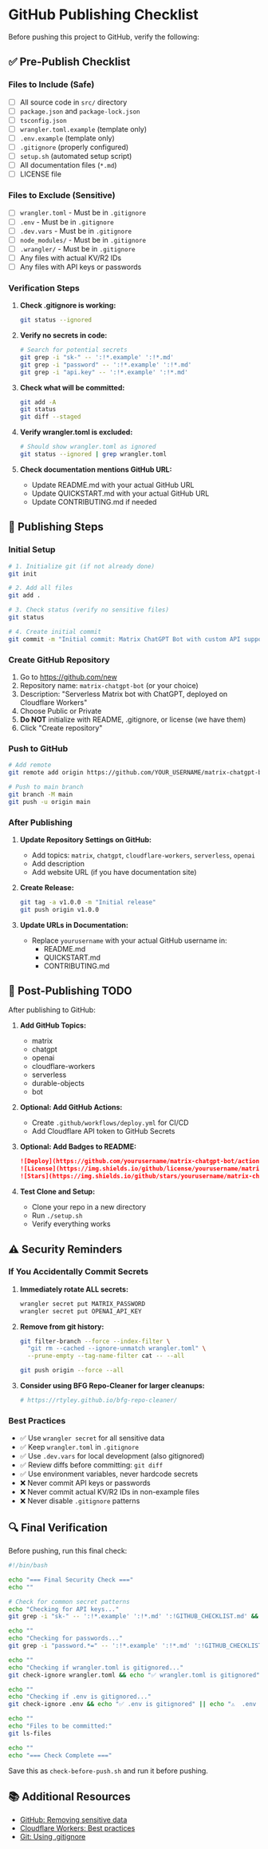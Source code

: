 # GitHub Publishing Checklist

Before pushing this project to GitHub, verify the following:

## ✅ Pre-Publish Checklist

### Files to Include (Safe)

- [ ] All source code in `src/` directory
- [ ] `package.json` and `package-lock.json`
- [ ] `tsconfig.json`
- [ ] `wrangler.toml.example` (template only)
- [ ] `.env.example` (template only)
- [ ] `.gitignore` (properly configured)
- [ ] `setup.sh` (automated setup script)
- [ ] All documentation files (`*.md`)
- [ ] LICENSE file

### Files to Exclude (Sensitive)

- [ ] `wrangler.toml` - Must be in `.gitignore`
- [ ] `.env` - Must be in `.gitignore`
- [ ] `.dev.vars` - Must be in `.gitignore`
- [ ] `node_modules/` - Must be in `.gitignore`
- [ ] `.wrangler/` - Must be in `.gitignore`
- [ ] Any files with actual KV/R2 IDs
- [ ] Any files with API keys or passwords

### Verification Steps

1. **Check .gitignore is working:**
   ```bash
   git status --ignored
   ```

2. **Verify no secrets in code:**
   ```bash
   # Search for potential secrets
   git grep -i "sk-" -- ':!*.example' ':!*.md'
   git grep -i "password" -- ':!*.example' ':!*.md'
   git grep -i "api.key" -- ':!*.example' ':!*.md'
   ```

3. **Check what will be committed:**
   ```bash
   git add -A
   git status
   git diff --staged
   ```

4. **Verify wrangler.toml is excluded:**
   ```bash
   # Should show wrangler.toml as ignored
   git status --ignored | grep wrangler.toml
   ```

5. **Check documentation mentions GitHub URL:**
   - Update README.md with your actual GitHub URL
   - Update QUICKSTART.md with your actual GitHub URL
   - Update CONTRIBUTING.md if needed

## 🚀 Publishing Steps

### Initial Setup

```bash
# 1. Initialize git (if not already done)
git init

# 2. Add all files
git add .

# 3. Check status (verify no sensitive files)
git status

# 4. Create initial commit
git commit -m "Initial commit: Matrix ChatGPT Bot with custom API support"
```

### Create GitHub Repository

1. Go to https://github.com/new
2. Repository name: `matrix-chatgpt-bot` (or your choice)
3. Description: "Serverless Matrix bot with ChatGPT, deployed on Cloudflare Workers"
4. Choose Public or Private
5. **Do NOT** initialize with README, .gitignore, or license (we have them)
6. Click "Create repository"

### Push to GitHub

```bash
# Add remote
git remote add origin https://github.com/YOUR_USERNAME/matrix-chatgpt-bot.git

# Push to main branch
git branch -M main
git push -u origin main
```

### After Publishing

1. **Update Repository Settings on GitHub:**
   - Add topics: `matrix`, `chatgpt`, `cloudflare-workers`, `serverless`, `openai`
   - Add description
   - Add website URL (if you have documentation site)

2. **Create Release:**
   ```bash
   git tag -a v1.0.0 -m "Initial release"
   git push origin v1.0.0
   ```

3. **Update URLs in Documentation:**
   - Replace `yourusername` with your actual GitHub username in:
     - README.md
     - QUICKSTART.md
     - CONTRIBUTING.md

## 📝 Post-Publishing TODO

After publishing to GitHub:

1. **Add GitHub Topics:**
   - matrix
   - chatgpt
   - openai
   - cloudflare-workers
   - serverless
   - durable-objects
   - bot

2. **Optional: Add GitHub Actions:**
   - Create `.github/workflows/deploy.yml` for CI/CD
   - Add Cloudflare API token to GitHub Secrets

3. **Optional: Add Badges to README:**
   ```markdown
   ![Deploy](https://github.com/yourusername/matrix-chatgpt-bot/actions/workflows/deploy.yml/badge.svg)
   ![License](https://img.shields.io/github/license/yourusername/matrix-chatgpt-bot)
   ![Stars](https://img.shields.io/github/stars/yourusername/matrix-chatgpt-bot)
   ```

4. **Test Clone and Setup:**
   - Clone your repo in a new directory
   - Run `./setup.sh`
   - Verify everything works

## ⚠️ Security Reminders

### If You Accidentally Commit Secrets

1. **Immediately rotate ALL secrets:**
   ```bash
   wrangler secret put MATRIX_PASSWORD
   wrangler secret put OPENAI_API_KEY
   ```

2. **Remove from git history:**
   ```bash
   git filter-branch --force --index-filter \
     "git rm --cached --ignore-unmatch wrangler.toml" \
     --prune-empty --tag-name-filter cat -- --all

   git push origin --force --all
   ```

3. **Consider using BFG Repo-Cleaner for larger cleanups:**
   ```bash
   # https://rtyley.github.io/bfg-repo-cleaner/
   ```

### Best Practices

- ✅ Use `wrangler secret` for all sensitive data
- ✅ Keep `wrangler.toml` in `.gitignore`
- ✅ Use `.dev.vars` for local development (also gitignored)
- ✅ Review diffs before committing: `git diff`
- ✅ Use environment variables, never hardcode secrets
- ❌ Never commit API keys or passwords
- ❌ Never commit actual KV/R2 IDs in non-example files
- ❌ Never disable `.gitignore` patterns

## 🔍 Final Verification

Before pushing, run this final check:

```bash
#!/bin/bash

echo "=== Final Security Check ==="
echo ""

# Check for common secret patterns
echo "Checking for API keys..."
git grep -i "sk-" -- ':!*.example' ':!*.md' ':!GITHUB_CHECKLIST.md' && echo "⚠️  Found potential API keys!" || echo "✅ No API keys found"

echo ""
echo "Checking for passwords..."
git grep -i "password.*=" -- ':!*.example' ':!*.md' ':!GITHUB_CHECKLIST.md' && echo "⚠️  Found potential passwords!" || echo "✅ No passwords found"

echo ""
echo "Checking if wrangler.toml is gitignored..."
git check-ignore wrangler.toml && echo "✅ wrangler.toml is gitignored" || echo "⚠️  wrangler.toml NOT gitignored!"

echo ""
echo "Checking if .env is gitignored..."
git check-ignore .env && echo "✅ .env is gitignored" || echo "⚠️  .env NOT gitignored!"

echo ""
echo "Files to be committed:"
git ls-files

echo ""
echo "=== Check Complete ==="
```

Save this as `check-before-push.sh` and run it before pushing.

## 📚 Additional Resources

- [GitHub: Removing sensitive data](https://docs.github.com/en/authentication/keeping-your-account-and-data-secure/removing-sensitive-data-from-a-repository)
- [Cloudflare Workers: Best practices](https://developers.cloudflare.com/workers/platform/best-practices)
- [Git: Using .gitignore](https://git-scm.com/docs/gitignore)
